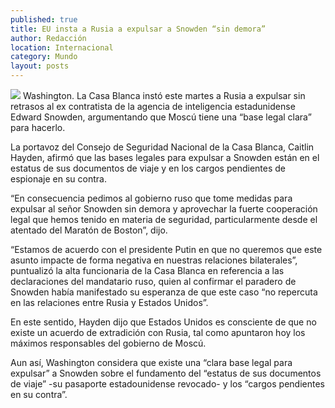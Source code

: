 ```yaml
---
published: true
title: EU insta a Rusia a expulsar a Snowden “sin demora”
author: Redacción
location: Internacional
category: Mundo
layout: posts
---
```


![](http://i.imgur.com/RKTT1nHm.jpg)
Washington. La Casa Blanca instó este martes a Rusia a expulsar sin retrasos al ex contratista de la agencia de inteligencia estadunidense Edward Snowden, argumentando que Moscú tiene una “base legal clara” para hacerlo.

La portavoz del Consejo de Seguridad Nacional de la Casa Blanca, Caitlin Hayden, afirmó que las bases legales para expulsar a Snowden están en el estatus de sus documentos de viaje y en los cargos pendientes de espionaje en su contra.

“En consecuencia pedimos al gobierno ruso que tome medidas para expulsar al señor Snowden sin demora y aprovechar la fuerte cooperación legal que hemos tenido en materia de seguridad, particularmente desde el atentado del Maratón de Boston”, dijo.

“Estamos de acuerdo con el presidente Putin en que no queremos que este asunto impacte de forma negativa en nuestras relaciones bilaterales”, puntualizó la alta funcionaria de la Casa Blanca en referencia a las declaraciones del mandatario ruso, quien al confirmar el paradero de Snowden había manifestado su esperanza de que este caso “no repercuta en las relaciones entre Rusia y Estados Unidos”.

En este sentido, Hayden dijo que Estados Unidos es consciente de que no existe un acuerdo de extradición con Rusia, tal como apuntaron hoy los máximos responsables del gobierno de Moscú.

Aun así, Washington considera que existe una “clara base legal para expulsar” a Snowden sobre el fundamento del “estatus de sus documentos de viaje” -su pasaporte estadounidense revocado- y los “cargos pendientes en su contra”.
